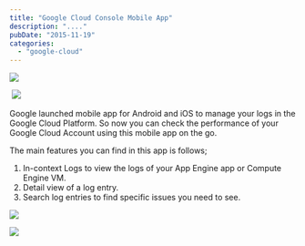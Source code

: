 ```yaml
---
title: "Google Cloud Console Mobile App"
description: "...."
pubDate: "2015-11-19"
categories: 
  - "google-cloud"
---
```


[![](/images/android2.png)](http://2.bp.blogspot.com/-ozFjguuIpFA/Vk2ScJ8zM8I/AAAAAAAAChY/IrZckFHsj2s/s1600/android2.png)

 [![](/images/android.png)](http://2.bp.blogspot.com/-w20-Ergaz6k/Vk2SbyL_I6I/AAAAAAAAChU/VvZq5AOv6oY/s1600/android.png)  
  
  
Google launched mobile app for Android and iOS to manage your logs in the Google Cloud Platform. So now you can check the performance of your Google Cloud Account using this mobile app on the go.  
  
The main features you can find in this app is follows;  
  
  

1. In-context Logs to view the logs of your App Engine app or Compute Engine VM.
2. Detail view of a log entry.
3. Search log entries to find specific issues you need to see.

  

  

[![](/images/app_google_play_logo_download.png)](https://play.google.com/store/apps/details?id=com.google.android.apps.cloudconsole)

  

[![](/images/appstore-iphone.png)](https://itunes.apple.com/us/app/google-cloud-console/id1005120814?mt=8#iTunes)
